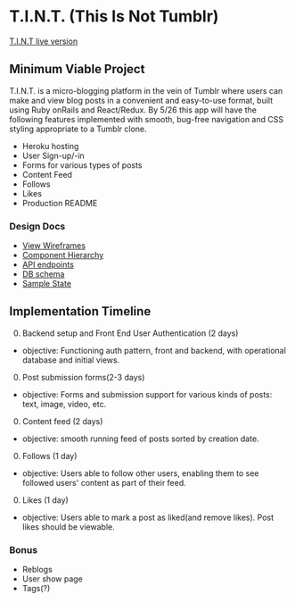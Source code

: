# T.I.N.T. (This Is Not Tumblr)

[T.I.N.T live version](http://this_isnt_online_yet.com)

## Minimum Viable Project

T.I.N.T. is a micro-blogging platform in the vein of Tumblr where users can make and view blog posts in a convenient and easy-to-use format, built using Ruby onRails and React/Redux. By 5/26 this app will have the following features implemented with smooth, bug-free navigation and CSS styling appropriate to a Tumblr clone.

   - Heroku hosting
   - User Sign-up/-in
   - Forms for various types of posts
   - Content Feed
   - Follows
   - Likes
   - Production README

### Design Docs
  * [View Wireframes](docs/wireframes)
  * [Component Hierarchy](docs/component-hierarchy.md)
  * [API endpoints](docs/api-endpoints.md)
  * [DB schema](docs/schema.md)
  * [Sample State](docs/sample-state.md)

## Implementation Timeline
 0. Backend setup and Front End User Authentication (2 days)
  - objective: Functioning auth pattern, front and backend, with operational database and initial views.
 0. Post submission forms(2-3 days)
  - objective: Forms and submission support for various kinds of posts: text, image, video, etc.
 0. Content feed (2 days)
  - objective: smooth running feed of posts sorted by creation date.
 0. Follows (1 day)
  - objective: Users able to follow other users, enabling them to see followed users' content as part of their feed.
 0. Likes (1 day)
  - objective: Users able to mark a post as liked(and remove likes). Post likes should be viewable.

### Bonus
  - Reblogs
  - User show page
  - Tags(?)

